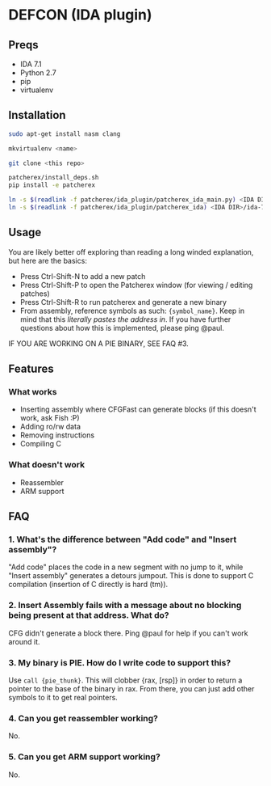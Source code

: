 # DEFCON (IDA plugin)

## Preqs
* IDA 7.1
* Python 2.7
* pip
* virtualenv

## Installation

``` bash
sudo apt-get install nasm clang

mkvirtualenv <name>

git clone <this repo>

patcherex/install_deps.sh
pip install -e patcherex

ln -s $(readlink -f patcherex/ida_plugin/patcherex_ida_main.py) <IDA DIR>/ida-7.1/plugins/patcherex_ida_main.py
ln -s $(readlink -f patcherex/ida_plugin/patcherex_ida) <IDA DIR>/ida-7.1/plugins/patcherex_ida
```

## Usage

You are likely better off exploring than reading a long winded explanation, but here are the basics:

* Press Ctrl-Shift-N to add a new patch
* Press Ctrl-Shift-P to open the Patcherex window (for viewing / editing patches)
* Press Ctrl-Shift-R to run patcherex and generate a new binary
* From assembly, reference symbols as such: `{symbol_name}`. Keep in mind that this *literally pastes the address in*. If you have further questions about how this is implemented, please ping @paul.

IF YOU ARE WORKING ON A PIE BINARY, SEE FAQ #3.

## Features

### What works

* Inserting assembly where CFGFast can generate blocks (if this doesn't work, ask Fish :P)
* Adding ro/rw data
* Removing instructions
* Compiling C

### What doesn't work

* Reassembler
* ARM support

## FAQ

### 1. What's the difference between "Add code" and "Insert assembly"?

"Add code" places the code in a new segment with no jump to it, while "Insert assembly" generates a detours jumpout. This is done to support C compilation (insertion of C directly is hard (tm)).

### 2. Insert Assembly fails with a message about no blocking being present at that address. What do?

CFG didn't generate a block there. Ping @paul for help if you can't work around it.

### 3. My binary is PIE. How do I write code to support this?

Use `call {pie_thunk}`. This will clobber {rax, [rsp]} in order to return a pointer to the base of the binary
in rax. From there, you can just add other symbols to it to get real pointers.

### 4. Can you get reassembler working?

No.

### 5. Can you get ARM support working?

No.
